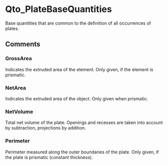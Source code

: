 # Qto_PlateBaseQuantities

Base quantities that are common to the definition of all occurrences of plates.


## Comments

### GrossArea

Indicates the extruded area of the element. Only given, if the element is prismatic.

### NetArea

Indicates the extruded area of the object. Only given when prismatic.

### NetVolume

Total net volume of the plate. Openings and recesses are taken into account by subtraction, projections by addition.

### Perimeter

Perimeter measured along the outer boundaries of the plate. Only given, if the plate is prismatic (constant thickness).

